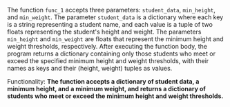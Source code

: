 The function `func_1` accepts three parameters: `student_data`, `min_height`, and `min_weight`. The parameter `student_data` is a dictionary where each key is a string representing a student name, and each value is a tuple of two floats representing the student's height and weight. The parameters `min_height` and `min_weight` are floats that represent the minimum height and weight thresholds, respectively. After executing the function body, the program returns a dictionary containing only those students who meet or exceed the specified minimum height and weight thresholds, with their names as keys and their (height, weight) tuples as values. 

Functionality: **The function accepts a dictionary of student data, a minimum height, and a minimum weight, and returns a dictionary of students who meet or exceed the minimum height and weight thresholds.**